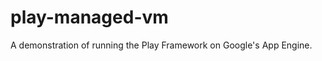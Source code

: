 play-managed-vm
===============

A demonstration of running the Play Framework on Google's App Engine.
